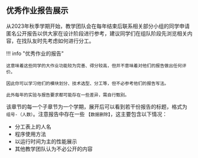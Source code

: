 ## 优秀作业报告展示

从2023年秋季学期开始，教学团队会在每年结束后联系相关部分小组的同学申请匿名公开报告以供大家在设计阶段进行参考，建议同学们在组队阶段先浏览相关内容，在找队友时先考虑如何进行分工。

!!! info "优秀作业的报告"

    这意味着这些同学的大作业功能较为完善、得分较高，但并不意味着对他们的报告做出任何评价。

    因此你可以学习他们的模块划分、技术选型、分工等，但不必参考他们的报告写法。

    此外每年的实验与报告要求都可能存在一些差异，需自行甄别。

该章节的每一个子章节为一个学期，展开后可以看到若干份报告的标题，格式为 `组号-（人数）`。注意报告中存在一些 `【数据删除】`，这主要包含以下情况：

- 分工表上的人名
- 程序使用方法
- 以运行时间为主的性能展示
- 其他教学团队认为不必公开的内容
